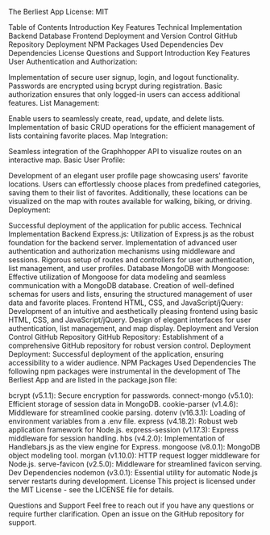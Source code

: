 The Berliest App
License: MIT

Table of Contents
Introduction
Key Features
Technical Implementation
Backend
Database
Frontend
Deployment and Version Control
GitHub Repository
Deployment
NPM Packages Used
Dependencies
Dev Dependencies
License
Questions and Support
Introduction
Key Features
User Authentication and Authorization:

Implementation of secure user signup, login, and logout functionality.
Passwords are encrypted using bcrypt during registration.
Basic authorization ensures that only logged-in users can access additional features.
List Management:

Enable users to seamlessly create, read, update, and delete lists.
Implementation of basic CRUD operations for the efficient management of lists containing favorite places.
Map Integration:

Seamless integration of the Graphhopper API to visualize routes on an interactive map.
Basic User Profile:

Development of an elegant user profile page showcasing users' favorite locations.
Users can effortlessly choose places from predefined categories, saving them to their list of favorites. Additionally, these locations can be visualized on the map with routes available for walking, biking, or driving.
Deployment:

Successful deployment of the application for public access.
Technical Implementation
Backend
Express.js:
Utilization of Express.js as the robust foundation for the backend server.
Implementation of advanced user authentication and authorization mechanisms using middleware and sessions.
Rigorous setup of routes and controllers for user authentication, list management, and user profiles.
Database
MongoDB with Mongoose:
Effective utilization of Mongoose for data modeling and seamless communication with a MongoDB database.
Creation of well-defined schemas for users and lists, ensuring the structured management of user data and favorite places.
Frontend
HTML, CSS, and JavaScript/jQuery:
Development of an intuitive and aesthetically pleasing frontend using basic HTML, CSS, and JavaScript/jQuery.
Design of elegant interfaces for user authentication, list management, and map display.
Deployment and Version Control
GitHub Repository
GitHub Repository:
Establishment of a comprehensive GitHub repository for robust version control.
Deployment
Deployment:
Successful deployment of the application, ensuring accessibility to a wider audience.
NPM Packages Used
Dependencies
The following npm packages were instrumental in the development of The Berliest App and are listed in the package.json file:

bcrypt (v5.1.1): Secure encryption for passwords.
connect-mongo (v5.1.0): Efficient storage of session data in MongoDB.
cookie-parser (v1.4.6): Middleware for streamlined cookie parsing.
dotenv (v16.3.1): Loading of environment variables from a .env file.
express (v4.18.2): Robust web application framework for Node.js.
express-session (v1.17.3): Express middleware for session handling.
hbs (v4.2.0): Implementation of Handlebars.js as the view engine for Express.
mongoose (v8.0.1): MongoDB object modeling tool.
morgan (v1.10.0): HTTP request logger middleware for Node.js.
serve-favicon (v2.5.0): Middleware for streamlined favicon serving.
Dev Dependencies
nodemon (v3.0.1): Essential utility for automatic Node.js server restarts during development.
License
This project is licensed under the MIT License - see the LICENSE file for details.

Questions and Support
Feel free to reach out if you have any questions or require further clarification. Open an issue on the GitHub repository for support.